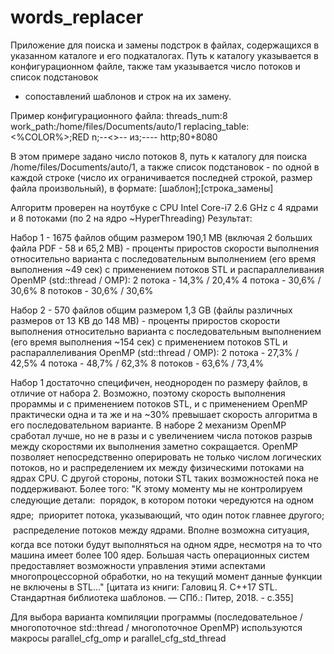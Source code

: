 # words_replacer

Приложение для поиска и замены подстрок в файлах, содержащихся в указанном каталоге и его подкаталогах.
Путь к каталогу указывается в конфигурационном файле, также там указывается число потоков и список подстановок 
- сопоставлений шаблонов и строк на их замену.

Пример конфигурационного файла:
threads_num:8
work_path:/home/files/Documents/auto/1
replacing_table:
<%COLOR%>;RED
n;--<>--
из;--<v>--
http;80+8080

В этом примере задано число потоков 8, путь к каталогу для поиска /home/files/Documents/auto/1, 
а также список подстановок - по одной в каждой строке (число их ограничивается последней строкой, размер файла произвольный),
в формате: [шаблон];[строка_замены]

Алгоритм проверен на ноутбуке с CPU Intel Core-i7 2.6 GHz с 4 ядрами и 8 потоками (по 2 на ядро ~HyperThreading)
Результат:

Набор 1 - 1675 файлов общим размером 190,1 MB (включая 2 больших файла PDF - 58 и 65,2 MB) - проценты приростов скорости выполнения
относительно варианта с последовательным выполнением (его время выполнения ~49 сек) с применением потоков STL и распараллеливания OpenMP (std::thread / OMP):
2 потока - 14,3% / 20,4%
4 потока - 30,6% / 30,6%
8 потоков - 30,6% / 30,6%

Набор 2 - 570 файлов общим размером 1,3 GB (файлы различных размеров от 13 KB до 148 MB) - проценты приростов скорости выполнения
относительно варианта с последовательным выполнением (его время выполнения ~154 сек) с применением потоков STL и распараллеливания OpenMP (std::thread / OMP):
2 потока - 27,3% / 42,5%
4 потока - 48,7% / 62,3%
8 потоков - 63,6% / 73,4%

Набор 1 достаточно специфичен, неоднороден по размеру файлов, в отличие от набора 2. Возможно, поэтому скорость выполнения прораммы и с применением
потоков STL, и с применением OpenMP практически одна и та же и на ~30% превышает скорость алгоритма в его последовательном варианте. В наборе 2
механизм OpenMP сработал лучше, но не в разы и с увеличением числа потоков разрыв между скоростями их выполнения заметно сокращается.
OpenMP позволяет непосредственно оперировать не только числом логических потоков, но и распределением их между физическими потоками на ядрах CPU.
С другой стороны, потоки STL таких возможностей пока не поддерживают. Более того:
"К этому моменту мы не контролируем следующие детали:
 порядок, в котором потоки чередуются на одном ядре;
 приоритет потока, указывающий, что один поток главнее другого;
 распределение потоков между ядрами. 
Вполне возможна ситуация, когда все потоки будут выполняться на одном ядре, несмотря на то что машина имеет более 100 ядер.
Большая часть операционных систем предоставляет возможности управления этими аспектами многопроцессорной обработки, но на текущий момент данные
функции не включены в STL..." [цитата из книги: Галовиц Я. С++17 STL. Стандартная библиотека шаблонов. — СПб.: Питер, 2018. - с.355]

Для выбора варианта компиляции программы (последовательное / многопоточное std::thread / многопоточное OpenMP) используются макросы 
parallel_cfg_omp и parallel_cfg_std_thread
